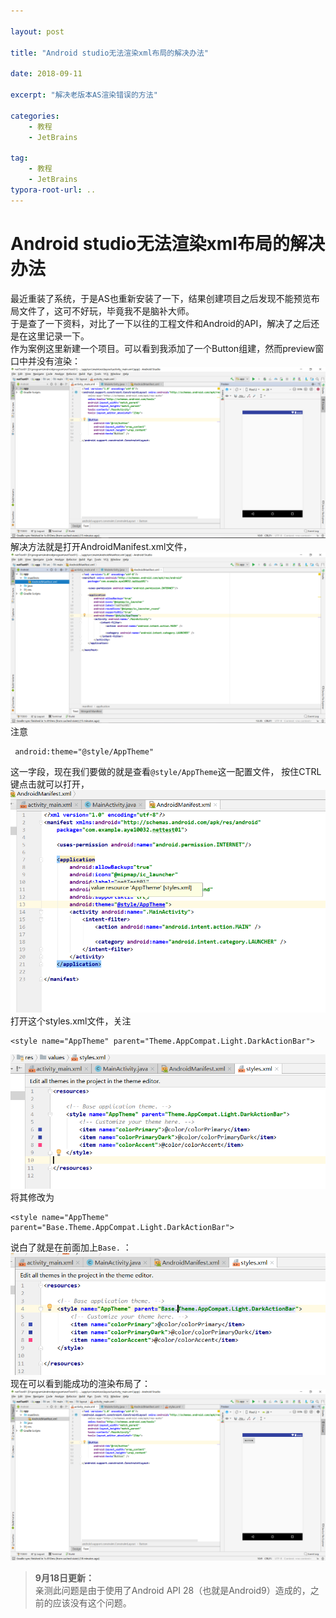 ```yaml
---

layout: post

title: "Android studio无法渲染xml布局的解决办法"

date: 2018-09-11

excerpt: "解决老版本AS渲染错误的方法"

categories: 
	- 教程
	- JetBrains

tag: 
	- 教程
	- JetBrains
typora-root-url: ..
---
```




# Android studio无法渲染xml布局的解决办法

最近重装了系统，于是AS也重新安装了一下，结果创建项目之后发现不能预览布局文件了，这可不好玩，毕竟我不是脑补大师。        
于是查了一下资料，对比了一下以往的工程文件和Android的API，解决了之后还是在这里记录一下。        
作为案例这里新建一个项目。可以看到我添加了一个Button组建，然而preview窗口中并没有渲染：
![](/images\posts\androidXML\an01.PNG)
解决方法就是打开AndroidManifest.xml文件，
![](/images\posts\androidXML\an02.PNG) 
注意

```
 android:theme="@style/AppTheme"
```

这一字段，现在我们要做的就是查看`@style/AppTheme`这一配置文件，
按住CTRL键点击就可以打开，      
![](/images\posts\androidXML\an03.PNG)      
打开这个styles.xml文件，关注

```
<style name="AppTheme" parent="Theme.AppCompat.Light.DarkActionBar">
```
![](/images\posts\androidXML\an04.PNG)      
将其修改为

```
<style name="AppTheme" parent="Base.Theme.AppCompat.Light.DarkActionBar">
```
说白了就是在前面加上`Base.` ：
![](/images\posts\androidXML\an05.PNG)      
现在可以看到能成功的渲染布局了：
![](/images\posts\androidXML\an06.PNG)      

>**9月18日更新：**      
>亲测此问题是由于使用了Android API 28（也就是Android9）造成的，之前的应该没有这个问题。